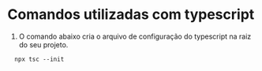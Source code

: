 # Comandos utilizadas com typescript

1. O comando abaixo cria o arquivo de configuração do typescript na raiz do seu projeto.

```
  npx tsc --init
```
